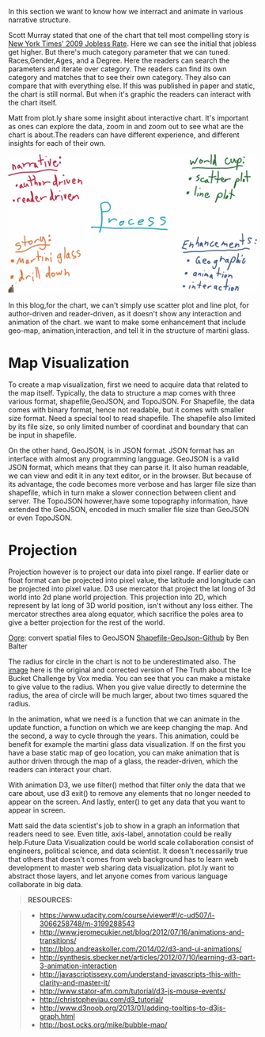 In this section we want to know how we interract and animate in various
narrative structure.

Scott Murray stated that one of the chart that tell most compelling
story is [New York Times' 2009 Jobless
Rate](http://www.nytimes.com/interactive/2009/11/06/business/economy/unemployment-lines.html?_r=0).
Here we can see the initial that jobless get higher. But there's much
category parameter that we can tuned. Races,Gender,Ages, and a Degree.
Here the readers can search the parameters and iterate over category.
The readers can find its own category and matches that to see their own
category. They also can compare that with everything else. If this was
published in paper and static, the chart is still normal. But when it's
graphic the readers can interact with the chart itself.

Matt from plot.ly share some insight about interactive chart. It's
important as ones can explore the data, zoom in and zoom out to see what
are the chart is about.The readers can have different experience, and
different insights for each of their own.

![jpeg](../galleries/interaction-animation/1.jpg)

In this blog,for the chart, we can't simply use scatter plot and line
plot, for author-driven and reader-driven, as it doesn't show any
interaction and animation of the chart. we want to make some enhancement
that include geo-map, animation,interaction, and tell it in the
structure of martini glass.

# Map Visualization

To create a map visualization, first we need to acquire data that
related to the map itself. Typically, the data to structure a map comes
with three various format, shapefile,GeoJSON, and TopoJSON. For
Shapefile, the data comes with binary format, hence not readable, but it
comes with smaller size format. Need a special tool to read shapefile.
The shapefile also limited by its file size, so only limited number of
coordinat and boundary that can be input in shapefile.

On the other hand, GeoJSON, is in JSON format. JSON format has an
interface with almost any programming langguage. GeoJSON is a valid JSON
format, which means that they can parse it. It also human readable, we
can view and edit it in any text editor, or in the browser. But because
of its advantage, the code becomes more verbose and has larger file size
than shapefile, which in turn make a slower connection between client
and server. The TopoJSON however,have some topography information,  have extended the GeoJSON, encoded in
much smaller file size than GeoJSON or even TopoJSON.

# Projection

Projection however is to project our data into pixel range. If earlier
date or float format can be projected into pixel value, the latitude and
longitude can be projected into pixel value. D3 use mercator that
project the lat long  of 3d world into 2d plane world projection. This
projection into 2D, which represent by lat long of 3D world position,
isn't without any loss either. The mercator strecthes area along
equator, which sacrifice the poles area to give a better projection for
the rest of the world.

[Ogre](http://ogre.adc4gis.com/): convert spatial files to GeoJSON
[Shapefile-GeoJson-Github](http://ben.balter.com/2013/06/26/how-to-convert-shapefiles-to-geojson-for-use-on-github/)
by Ben Balter

The radius for circle in the chart is not to be underestimated also. The
[image](http://images.huffingtonpost.com/2014-08-29-Donating.vs.DeathGraph.REVISED.jpg)
here is the original and corrected version of The Truth about the Ice
Bucket Challenge by Vox media. You can see that you can make a mistake
to give value to the radius. When you give value directly to determine
the radius, the area of circle will be much larger, about two times
squared the radius.

In the animation, what we need is a function that we can animate in the
update function, a function on which we are keep changing the map. And
the second, a way to cycle through the years. This animation, could be
benefit for example the martini glass data visualization. If on the
first you have a base static map of geo location, you can make animation
that is author driven through the map of a glass, the reader-driven,
which the readers can interact your chart.

With animation D3, we use filter() method that filter only the data that
we care about, use d3 exit() to remove any elements that no longer
needed to appear on the screen. And lastly, enter() to get any data that
you want to appear in screen.

Matt said the data scientist's job to show in a graph an information
that readers need to see. Even title, axis-label, annotation could be
really help.Future Data Visualization could be world scale collaboration
consist of engineers, political science, and data scientist. It doesn't
necessarily true that others that doesn't comes from web background has
to learn web development to master web sharing data visualization.
plot.ly want to abstract those layers, and let anyone comes from various
language collaborate in big data.






> **RESOURCES:**

> * https://www.udacity.com/course/viewer#!/c-ud507/l-3066258748/m-3199288543
> * http://www.jeromecukier.net/blog/2012/07/16/animations-and-transitions/
> * http://blog.andreaskoller.com/2014/02/d3-and-ui-animations/
> * http://synthesis.sbecker.net/articles/2012/07/10/learning-d3-part-3-animation-interaction
> * http://javascriptissexy.com/understand-javascripts-this-with-clarity-and-master-it/
> * http://www.stator-afm.com/tutorial/d3-js-mouse-events/
> * http://christopheviau.com/d3_tutorial/
> * http://www.d3noob.org/2013/01/adding-tooltips-to-d3js-graph.html
> * http://bost.ocks.org/mike/bubble-map/
